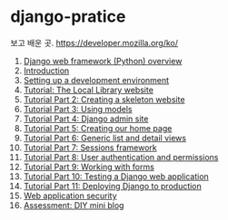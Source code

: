 # django-pratice

보고 배운 곳.
https://developer.mozilla.org/ko/

<ol>
          <li><a href="/en-US/docs/Learn/Server-side/Django">Django web framework (Python) overview</a></li>
          <li><a href="/en-US/docs/Learn/Server-side/Django/Introduction">Introduction</a></li>
          <li><a href="/en-US/docs/Learn/Server-side/Django/development_environment">Setting up a development environment</a></li>
          <li><a href="/en-US/docs/Learn/Server-side/Django/Tutorial_local_library_website">Tutorial: The Local Library website</a></li>
          <li><a href="/en-US/docs/Learn/Server-side/Django/skeleton_website">Tutorial Part 2: Creating a skeleton website</a></li>
          <li><a href="/en-US/docs/Learn/Server-side/Django/Models">Tutorial Part 3: Using models</a></li>
          <li><a href="/en-US/docs/Learn/Server-side/Django/Admin_site">Tutorial Part 4: Django admin site</a></li>
          <li><a href="/en-US/docs/Learn/Server-side/Django/Home_page">Tutorial Part 5: Creating our home page</a></li>
          <li><a href="/en-US/docs/Learn/Server-side/Django/Generic_views">Tutorial Part 6: Generic list and detail views</a></li>
          <li><a href="/en-US/docs/Learn/Server-side/Django/Sessions">Tutorial Part 7: Sessions framework</a></li>
          <li><a href="/en-US/docs/Learn/Server-side/Django/Authentication">Tutorial Part 8: User authentication and permissions</a></li>
          <li><a href="/en-US/docs/Learn/Server-side/Django/Forms">Tutorial Part 9: Working with forms</a></li>
          <li><a href="/en-US/docs/Learn/Server-side/Django/Testing">Tutorial Part 10: Testing a Django web application</a></li>
          <li><a href="/en-US/docs/Learn/Server-side/Django/Deployment">Tutorial Part 11: Deploying Django to production</a></li>
          <li><a href="/en-US/docs/Learn/Server-side/Django/web_application_security">Web application security</a></li>
          <li><a href="/en-US/docs/Learn/Server-side/Django/django_assessment_blog">Assessment: DIY mini blog</a></li>
       </ol>
